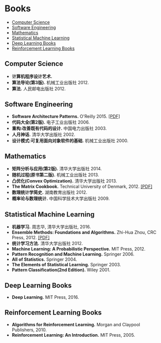 # Books

- [Computer Science](#computer-science)
- [Software Engineering](#software-engineering)
- [Mathematics](#mathematics)
- [Statistical Machine Learning](#statistical-machine-learning)
- [Deep Learning Books](#deep-learning-books)
- [Reinforcement Learning Books](#reinforcement-learning-books)
  
  
## Computer Science

- **计算机程序设计艺术.** 
- **算法导论(第3版).** 机械工业出版社 2012.
- **算法.** 人民邮电出版社 2012.

## Software Engineering

- **Software Architecture Patterns.** O'Reilly 2015. [[PDF]](http://www.oreilly.com/programming/free/files/software-architecture-patterns.pdf)
- **代码大全(第2版).** 电子工业出版社 2006.
- **重构:改善既有代码的设计.** 中国电力出版社 2003.
- **人月神话.** 清华大学出版社 2002.
- **设计模式:可复用面向对象软件的基础.** 机械工业出版社 2000.

## Mathematics

- **矩阵分析与应用(第2版).** 清华大学出版社 2014.
- **随机过程(原书第二版).** 机械工业出版社 2013.
- **凸优化(Convex Optimization).** 清华大学出版社 2013.
- **The Matrix Cookbook.** Technical University of Denmark, 2012. [[PDF]](https://www.math.uwaterloo.ca/~hwolkowi/matrixcookbook.pdf)
- **数理统计学简史.** 湖南教育出版社 2012.
- **概率论与数理统计.** 中国科学技术大学出版社 2009.

## Statistical Machine Learning

- **机器学习.** 周志华, 清华大学出版社, 2016.
- **Ensemble Methods: Foundations and Algorithms.** Zhi-Hua Zhou, CRC Press, 2012. [[PDF]](http://www2.islab.ntua.gr/attachments/article/86/Ensemble%20methods%20-%20Zhou.pdf)
- **统计学习方法.** 清华大学出版社 2012.
- **Machine Learning: A Probabilistic Perspective.** MIT Press, 2012.
- **Pattern Recognition and Machine Learning.** Springer 2006.
- **All of Statistics.** Springer 2004.
- **The Elements of Statistical Learning.** Springer 2003.
- **Pattern Classification(2nd Edition).** Wiley 2001.

## Deep Learning Books

- **Deep Learning.** MIT Press, 2016.

## Reinforcement Learning Books

- **Algorithms for Reinforcement Learning.** Morgan and Claypool Publishers, 2010.
- **Reinforcement Learning: An Introduction.** MIT Press, 2005.
